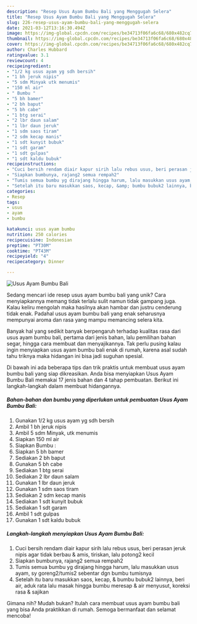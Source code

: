 ```yaml
---
description: "Resep Usus Ayam Bumbu Bali yang Menggugah Selera"
title: "Resep Usus Ayam Bumbu Bali yang Menggugah Selera"
slug: 226-resep-usus-ayam-bumbu-bali-yang-menggugah-selera
date: 2021-03-12T13:16:30.494Z
image: https://img-global.cpcdn.com/recipes/be34713f06fa6c68/680x482cq70/usus-ayam-bumbu-bali-foto-resep-utama.jpg
thumbnail: https://img-global.cpcdn.com/recipes/be34713f06fa6c68/680x482cq70/usus-ayam-bumbu-bali-foto-resep-utama.jpg
cover: https://img-global.cpcdn.com/recipes/be34713f06fa6c68/680x482cq70/usus-ayam-bumbu-bali-foto-resep-utama.jpg
author: Charles Hubbard
ratingvalue: 3.1
reviewcount: 4
recipeingredient:
- "1/2 kg usus ayam yg sdh bersih"
- "1 bh jeruk nipis"
- "5 sdm Minyak utk menumis"
- "150 ml air"
- " Bumbu "
- "5 bh bamer"
- "2 bh baput"
- "5 bh cabe"
- "1 btg serai"
- "2 lbr daun salam"
- "1 lbr daun jeruk"
- "1 sdm saos tiram"
- "2 sdm kecap manis"
- "1 sdt kunyit bubuk"
- "1 sdt garam"
- "1 sdt gulpas"
- "1 sdt kaldu bubuk"
recipeinstructions:
- "Cuci bersih rendam diair kapur sirih lalu rebus usus, beri perasan jeruk nipis agar tidak berbau &amp; amis, tiriskan, lalu potong2 kecil"
- "Siapkan bumbunya, rajang2 semua rempah2"
- "Tumis semua bumbu yg dirajang hingga harum, lalu masukkan usus ayam, sy goreng2/tumis2 sebentar dgn bumbu tumisnya"
- "Setelah itu baru masukkan saos, kecap, &amp; bumbu bubuk2 lainnya, beri air, aduk rata lalu masak hingga bumbu meresap &amp; air menyusut, koreksi rasa &amp; sajikan"
categories:
- Resep
tags:
- usus
- ayam
- bumbu

katakunci: usus ayam bumbu 
nutrition: 250 calories
recipecuisine: Indonesian
preptime: "PT30M"
cooktime: "PT43M"
recipeyield: "4"
recipecategory: Dinner

---
```



![Usus Ayam Bumbu Bali](https://img-global.cpcdn.com/recipes/be34713f06fa6c68/680x482cq70/usus-ayam-bumbu-bali-foto-resep-utama.jpg)

Sedang mencari ide resep usus ayam bumbu bali yang unik? Cara menyiapkannya memang tidak terlalu sulit namun tidak gampang juga. Kalau keliru mengolah maka hasilnya akan hambar dan justru cenderung tidak enak. Padahal usus ayam bumbu bali yang enak seharusnya mempunyai aroma dan rasa yang mampu memancing selera kita.

Banyak hal yang sedikit banyak berpengaruh terhadap kualitas rasa dari usus ayam bumbu bali, pertama dari jenis bahan, lalu pemilihan bahan segar, hingga cara membuat dan menyajikannya. Tak perlu pusing kalau ingin menyiapkan usus ayam bumbu bali enak di rumah, karena asal sudah tahu triknya maka hidangan ini bisa jadi suguhan spesial.




Di bawah ini ada beberapa tips dan trik praktis untuk membuat usus ayam bumbu bali yang siap dikreasikan. Anda bisa menyiapkan Usus Ayam Bumbu Bali memakai 17 jenis bahan dan 4 tahap pembuatan. Berikut ini langkah-langkah dalam membuat hidangannya.

<!--inarticleads1-->

##### Bahan-bahan dan bumbu yang diperlukan untuk pembuatan Usus Ayam Bumbu Bali:

1. Gunakan 1/2 kg usus ayam yg sdh bersih
1. Ambil 1 bh jeruk nipis
1. Ambil 5 sdm Minyak, utk menumis
1. Siapkan 150 ml air
1. Siapkan  Bumbu :
1. Siapkan 5 bh bamer
1. Sediakan 2 bh baput
1. Gunakan 5 bh cabe
1. Sediakan 1 btg serai
1. Sediakan 2 lbr daun salam
1. Gunakan 1 lbr daun jeruk
1. Gunakan 1 sdm saos tiram
1. Sediakan 2 sdm kecap manis
1. Sediakan 1 sdt kunyit bubuk
1. Sediakan 1 sdt garam
1. Ambil 1 sdt gulpas
1. Gunakan 1 sdt kaldu bubuk




<!--inarticleads2-->

##### Langkah-langkah menyiapkan Usus Ayam Bumbu Bali:

1. Cuci bersih rendam diair kapur sirih lalu rebus usus, beri perasan jeruk nipis agar tidak berbau &amp; amis, tiriskan, lalu potong2 kecil
1. Siapkan bumbunya, rajang2 semua rempah2
1. Tumis semua bumbu yg dirajang hingga harum, lalu masukkan usus ayam, sy goreng2/tumis2 sebentar dgn bumbu tumisnya
1. Setelah itu baru masukkan saos, kecap, &amp; bumbu bubuk2 lainnya, beri air, aduk rata lalu masak hingga bumbu meresap &amp; air menyusut, koreksi rasa &amp; sajikan




Gimana nih? Mudah bukan? Itulah cara membuat usus ayam bumbu bali yang bisa Anda praktikkan di rumah. Semoga bermanfaat dan selamat mencoba!
